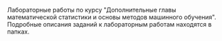 Лабораторные работы по курсу "Дополнительные главы математической статистики и основы методов машинного обучения". Подробные описания заданий к лабораторным работам находятся в папках. 

